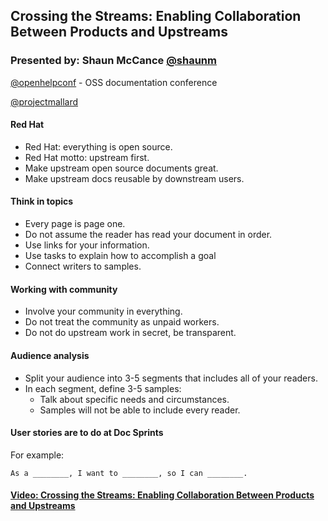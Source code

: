## Crossing the Streams: Enabling Collaboration Between Products and Upstreams

### Presented by: Shaun McCance [@shaunm](https://twitter.com/shaunm)

[@openhelpconf](https://twitter.com/openhelpconf) - OSS documentation conference

[@projectmallard](https://twitter.com/projectmallard)


#### Red Hat
* Red Hat: everything is open source.
* Red Hat motto: upstream first.
* Make upstream open source documents great.
* Make upstream docs reusable by downstream users.


#### Think in topics
* Every page is page one.
* Do not assume the reader has read your document in order.
* Use links for your information.
* Use tasks to explain how to accomplish a goal
* Connect writers to samples.


#### Working with community
* Involve your community in everything.
* Do not treat the community as unpaid workers.
* Do not do upstream work in secret, be transparent.


#### Audience analysis
* Split your audience into 3-5 segments that includes all of your readers.
* In each segment, define 3-5 samples:
  * Talk about specific needs and circumstances.
  * Samples will not be able to include every reader.


#### User stories are to do at Doc Sprints
For example:

```
As a ________, I want to ________, so I can ________.
```


#### [Video: Crossing the Streams: Enabling Collaboration Between Products and Upstreams](https://youtu.be/YlWD6YcUyXs)
